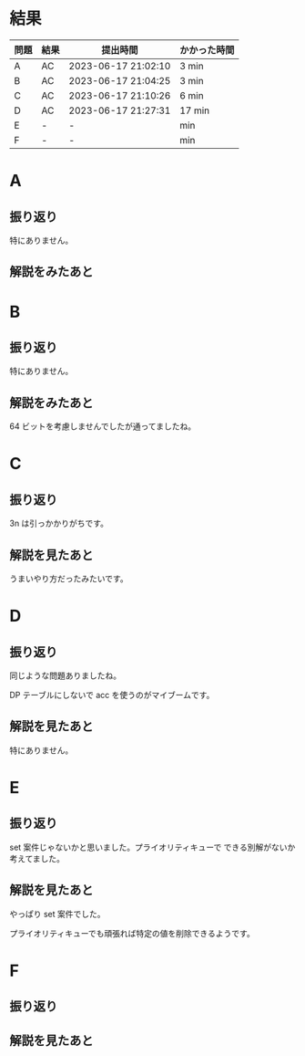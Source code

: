 # 結果

| 問題 | 結果 | 提出時間            | かかった時間 |
|------|------|---------------------|--------------|
| A    | AC   | 2023-06-17 21:02:10 | 3 min        |
| B    | AC   | 2023-06-17 21:04:25 | 3 min        |
| C    | AC   | 2023-06-17 21:10:26 | 6 min        |
| D    | AC   | 2023-06-17 21:27:31 | 17 min       |
| E    | -    | -                   |     min      |
| F    | -    | -                   |     min      |

# A

## 振り返り

特にありません。

## 解説をみたあと

# B

## 振り返り

特にありません。

## 解説をみたあと

64 ビットを考慮しませんでしたが通ってましたね。

# C

## 振り返り

3n は引っかかりがちです。

## 解説を見たあと

うまいやり方だったみたいです。

# D

## 振り返り

同じような問題ありましたね。

DP テーブルにしないで acc を使うのがマイブームです。

## 解説を見たあと

特にありません。

# E

## 振り返り

set 案件じゃないかと思いました。プライオリティキューで
できる別解がないか考えてました。

## 解説を見たあと

やっぱり set 案件でした。

プライオリティキューでも頑張れば特定の値を削除できるようです。

# F

## 振り返り

## 解説を見たあと
